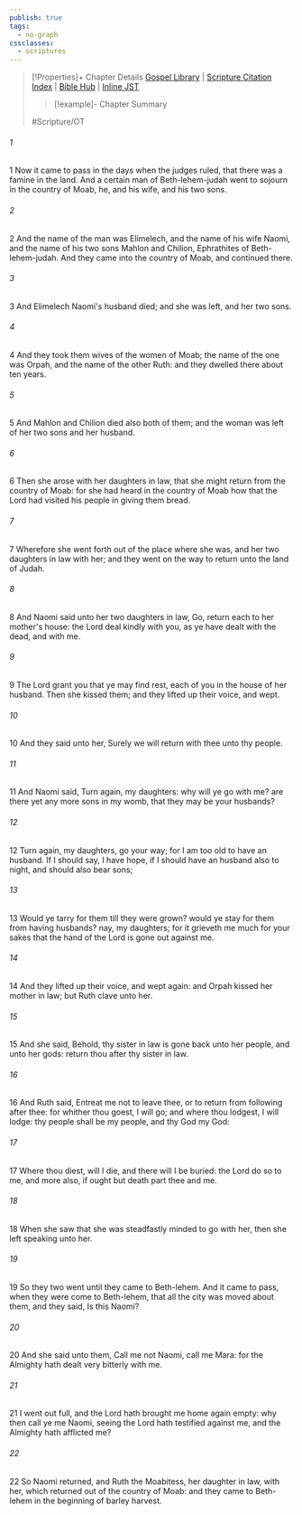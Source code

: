```yaml
---
publish: true
tags:
  - no-graph
cssclasses:
  - scriptures
---
```

>[!Properties]+ Chapter Details
>[Gospel Library](https://churchofjesuschrist.org/study/scriptures/ot/ruth/1?lang=eng)    |    [Scripture Citation Index](https://scriptures.byu.edu/#06c01::c06c01)    |    [Bible Hub](https://biblehub.com/ruth/1.htm)    |    [Inline JST](https://scripturetoolbox.com/html/ic/Ruth/1.html)
>>[!example]- Chapter Summary
>> 
> 
>
>#Scripture/OT
###### 1
1 Now it came to pass in the days when the judges ruled, that there was a famine in the land. And a certain man of Beth-lehem-judah went to sojourn in the country of Moab, he, and his wife, and his two sons.
###### 2
2 And the name of the man was Elimelech, and the name of his wife Naomi, and the name of his two sons Mahlon and Chilion, Ephrathites of Beth-lehem-judah. And they came into the country of Moab, and continued there.
###### 3
3 And Elimelech Naomi's husband died; and she was left, and her two sons.
###### 4
4 And they took them wives of the women of Moab; the name of the one was Orpah, and the name of the other Ruth: and they dwelled there about ten years.
###### 5
5 And Mahlon and Chilion died also both of them; and the woman was left of her two sons and her husband.
###### 6
6 Then she arose with her daughters in law, that she might return from the country of Moab: for she had heard in the country of Moab how that the Lord had visited his people in giving them bread.
###### 7
7 Wherefore she went forth out of the place where she was, and her two daughters in law with her; and they went on the way to return unto the land of Judah.
###### 8
8 And Naomi said unto her two daughters in law, Go, return each to her mother's house: the Lord deal kindly with you, as ye have dealt with the dead, and with me.
###### 9
9 The Lord grant you that ye may find rest, each of you in the house of her husband. Then she kissed them; and they lifted up their voice, and wept.
###### 10
10 And they said unto her, Surely we will return with thee unto thy people.
###### 11
11 And Naomi said, Turn again, my daughters: why will ye go with me? are there yet any more sons in my womb, that they may be your husbands?
###### 12
12 Turn again, my daughters, go your way; for I am too old to have an husband. If I should say, I have hope, if I should have an husband also to night, and should also bear sons;
###### 13
13 Would ye tarry for them till they were grown? would ye stay for them from having husbands? nay, my daughters; for it grieveth me much for your sakes that the hand of the Lord is gone out against me.
###### 14
14 And they lifted up their voice, and wept again: and Orpah kissed her mother in law; but Ruth clave unto her.
###### 15
15 And she said, Behold, thy sister in law is gone back unto her people, and unto her gods: return thou after thy sister in law.
###### 16
16 And Ruth said, Entreat me not to leave thee, or to return from following after thee: for whither thou goest, I will go; and where thou lodgest, I will lodge: thy people shall be my people, and thy God my God:
###### 17
17 Where thou diest, will I die, and there will I be buried: the Lord do so to me, and more also, if ought but death part thee and me.
###### 18
18 When she saw that she was steadfastly minded to go with her, then she left speaking unto her.
###### 19
19 So they two went until they came to Beth-lehem. And it came to pass, when they were come to Beth-lehem, that all the city was moved about them, and they said, Is this Naomi?
###### 20
20 And she said unto them, Call me not Naomi, call me Mara: for the Almighty hath dealt very bitterly with me.
###### 21
21 I went out full, and the Lord hath brought me home again empty: why then call ye me Naomi, seeing the Lord hath testified against me, and the Almighty hath afflicted me?
###### 22
22 So Naomi returned, and Ruth the Moabitess, her daughter in law, with her, which returned out of the country of Moab: and they came to Beth-lehem in the beginning of barley harvest.
